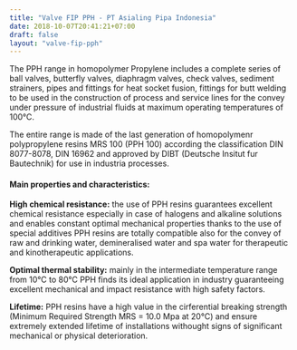 ```yaml
---
title: "Valve FIP PPH - PT Asialing Pipa Indonesia"
date: 2018-10-07T20:41:21+07:00
draft: false
layout: "valve-fip-pph"
---
```


The PPH range in homopolymer Propylene includes a complete series of ball valves, butterfly valves, diaphragm valves, check valves, sediment strainers, pipes and fittings for heat socket fusion, fittings for butt welding to be used in the construction of process and service lines for the convey under pressure of industrial fluids at maximum operating temperatures of 100&deg;C.

The entire range is made of the last generation of homopolymenr polypropylene resins MRS 100 (PPH 100) according the classification DIN 8077-8078, DIN 16962 and approved by DIBT (Deutsche Insitut fur Bautechnik) for use in industria processes.

#### Main properties and characteristics:

**High chemical resistance:** the use of PPH resins guarantees excellent chemical resistance especially in case of halogens and alkaline solutions and enables constant optimal mechanical properties thanks to the use of special additives PPH resins are totally compatible also for the convey of raw and drinking water, demineralised water and spa water for therapeutic and kinotherapeutic applications.

**Optimal thermal stability:** mainly in the intermediate temperature range from 10&deg;C to 80&deg;C PPH finds its ideal application in industry guaranteeing excellent mechanical and impact resistance with high safety factors.

**Lifetime:** PPH resins have a high value in the cirferential breaking strength (Minimum Required Strength MRS = 10.0 Mpa at 20&deg;C) and ensure extremely extended lifetime of installations withought signs of significant mechanical or physical deterioration.



